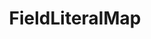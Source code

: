 ---
optionsClassName: FieldLiteralMapOptions
optionsClassFullName: MigrationTools.Tools.FieldLiteralMapOptions
configurationSamples:
- name: defaults
  description: 
  code: >-
    {
      "MigrationTools": {
        "CommonTools": {
          "FieldMappingTool": {
            "FieldMaps": {
              "FieldLiteralMap": []
            }
          }
        }
      }
    }
  sampleFor: MigrationTools.Tools.FieldLiteralMapOptions
- name: sample
  description: 
  code: >-
    {
      "MigrationTools": {
        "CommonTools": {
          "FieldMappingTool": {
            "FieldMaps": {
              "FieldLiteralMap": []
            }
          }
        }
      }
    }
  sampleFor: MigrationTools.Tools.FieldLiteralMapOptions
- name: classic
  description: 
  code: >-
    {
      "$type": "FieldLiteralMapOptions",
      "targetField": null,
      "value": null,
      "ApplyTo": []
    }
  sampleFor: MigrationTools.Tools.FieldLiteralMapOptions
description: missng XML code comments
className: FieldLiteralMap
typeName: FieldMaps
architecture: 
options:
- parameterName: ApplyTo
  type: List
  description: missng XML code comments
  defaultValue: missng XML code comments
- parameterName: targetField
  type: String
  description: missng XML code comments
  defaultValue: missng XML code comments
- parameterName: value
  type: String
  description: missng XML code comments
  defaultValue: missng XML code comments
status: missng XML code comments
processingTarget: missng XML code comments
classFile: /src/MigrationTools.Clients.AzureDevops.ObjectModel/Tools/FieldMappingTool/FieldMaps/FieldLiteralMap.cs
optionsClassFile: /src/MigrationTools/Tools/FieldMappingTool/FieldMaps/FieldLiteralMapOptions.cs

redirectFrom:
- /Reference/FieldMaps/FieldLiteralMapOptions/
layout: reference
toc: true
permalink: /Reference/FieldMaps/FieldLiteralMap/
title: FieldLiteralMap
categories:
- FieldMaps
- 
topics:
- topic: notes
  path: /docs/Reference/FieldMaps/FieldLiteralMap-notes.md
  exists: false
  markdown: ''
- topic: introduction
  path: /docs/Reference/FieldMaps/FieldLiteralMap-introduction.md
  exists: false
  markdown: ''

---